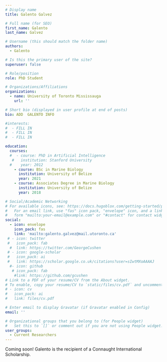 ```yaml
---
# Display name
title: Galento Galvez

# Full name (for SEO)
first_name: Galento
last_name: Galvez

# Username (this should match the folder name)
authors:
  - Galento

# Is this the primary user of the site?
superuser: false

# Role/position
role: PhD Student

# Organizations/Affiliations
organizations:
  - name: University of Toronto Mississauga
    url: ''

# Short bio (displayed in user profile at end of posts)
bio: ADD  GALENTO INFO

#interests:
#  - FILL IN
#  - FILL IN
#  - FILL IN

education:
  courses:
  #  - course: PhD in Artificial Intelligence
   #   institution: Stanford University
  #    year: 2012
    - course: BSc in Marine Biology
      institution: University of Belize
      year: 2021
    - course: Associates Degree in Marine Biology
      institution: University of Belize
      year: 2018

# Social/Academic Networking
# For available icons, see: https://docs.hugoblox.com/getting-started/page-builder/#icons
#   For an email link, use "fas" icon pack, "envelope" icon, and a link in the
#   form "mailto:your-email@example.com" or "#contact" for contact widget.
social:
  - icon: envelope
    icon_pack: fas
    link: 'mailto:galento.galvez@mail.utoronto.ca'
 # - icon: twitter
 #   icon_pack: fab
  #  link: https://twitter.com/GeorgeCushen
 # - icon: google-scholar
 #   icon_pack: ai
 #   link: https://scholar.google.co.uk/citations?user=sIwtMXoAAAAJ
  #- icon: github
   # icon_pack: fab
    #link: https://github.com/gcushen
# Link to a PDF of your resume/CV from the About widget.
# To enable, copy your resume/CV to `static/files/cv.pdf` and uncomment the lines below.
# - icon: cv
#   icon_pack: ai
#   link: files/cv.pdf

# Enter email to display Gravatar (if Gravatar enabled in Config)
email: ''

# Organizational groups that you belong to (for People widget)
#   Set this to `[]` or comment out if you are not using People widget.
user_groups:
  - Current Researchers
---
```


Coming soon! Galento is the recipient of a Connaught International Scholarship.
